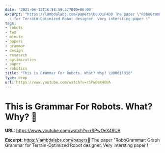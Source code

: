 ```yaml
---
date: '2021-06-12T16:58:59.377000+00:00'
excerpt: "https://lambdalabs.com/papers\U0001F4DD The paper \"RoboGrammar: Graph Grammar\
  \ for Terrain-Optimized Robot designer. Very intersting paper !"
tags:
- robots
- two
- minute
- papers
- grammar
- design
- research
- optimization
- paper
- robotics
title: "This is Grammar For Robots. What? Why? \U0001F916"
type: drop
url: https://www.youtube.com/watch?v=rSPwOeX46UA
---
```


# This is Grammar For Robots. What? Why? 🤖

**URL:** https://www.youtube.com/watch?v=rSPwOeX46UA

**Excerpt:** https://lambdalabs.com/papers📝 The paper "RoboGrammar: Graph Grammar for Terrain-Optimized Robot designer. Very intersting paper !

